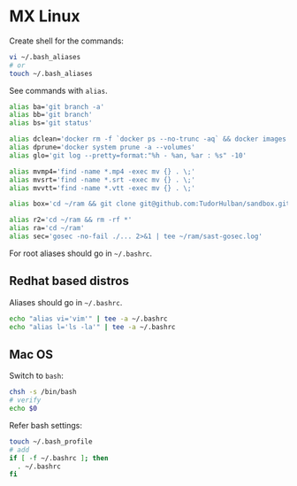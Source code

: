 # MX Linux

Create shell for the commands:

```sh
vi ~/.bash_aliases
# or
touch ~/.bash_aliases
```

See commands with `alias`.

```sh
alias ba='git branch -a'
alias bb='git branch'
alias bs='git status'

alias dclean='docker rm -f `docker ps --no-trunc -aq` && docker images -q |xargs docker rmi -f'
alias dprune='docker system prune -a --volumes'
alias glo='git log --pretty=format:"%h - %an, %ar : %s" -10'

alias mvmp4='find -name *.mp4 -exec mv {} . \;'
alias mvsrt='find -name *.srt -exec mv {} . \;'
alias mvvtt='find -name *.vtt -exec mv {} . \;'

alias box='cd ~/ram && git clone git@github.com:TudorHulban/sandbox.git && cd sandbox'

alias r2='cd ~/ram && rm -rf *'
alias ra='cd ~/ram'
alias sec='gosec -no-fail ./... 2>&1 | tee ~/ram/sast-gosec.log'
```

For root aliases should go in `~/.bashrc`.

## Redhat based distros

Aliases should go in `~/.bashrc`.

```sh
echo "alias vi='vim'" | tee -a ~/.bashrc
echo "alias l='ls -la'" | tee -a ~/.bashrc
```

## Mac OS

Switch to `bash`:

```sh
chsh -s /bin/bash
# verify
echo $0
```

Refer bash settings:

```sh
touch ~/.bash_profile
# add
if [ -f ~/.bashrc ]; then
  . ~/.bashrc
fi
```
